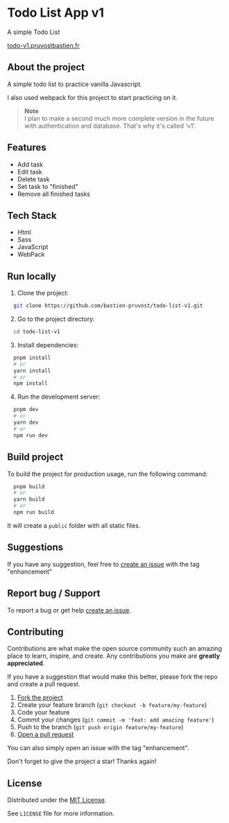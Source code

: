<!-- prettier-ignore-start -->

<!-- Rename all occurences with Cmd + D :

Todo List App v1
todo-list-v1
todo-v1.pruvostbastien.fr
https://todo-v1.pruvostbastien.fr

 -->


# Todo List App v1

A simple Todo List

[todo-v1.pruvostbastien.fr](https://todo-v1.pruvostbastien.fr)


## About the project

A simple todo list to practice vanilla Javascript.

I also used webpack for this project to start practicing on it.
<br/>

> **Note**  
> I plan to make a second much more complete version in the future with authentication and database. That's why it's called 'v1'.  


## Features

- Add task
- Edit task
- Delete task
- Set task to "finished"
- Remove all finished tasks


## Tech Stack

- Html
- Sass
- JavaScript
- WebPack


## Run locally

1. Clone the project:

```bash
  git clone https://github.com/bastien-pruvost/todo-list-v1.git
```

2. Go to the project directory:

```bash
  cd todo-list-v1
```

3. Install dependencies:

```bash
  pnpm install
  # or
  yarn install
  # or
  npm install
```

4. Run the development server:

```bash
  pnpm dev
  # or
  yarn dev
  # or
  npm run dev
```


## Build project

To build the project for production usage, run the following command:

```bash
  pnpm build
  # or
  yarn build
  # or
  npm run build
```

It will create a `public` folder with all static files.


## Suggestions

If you have any suggestion, feel free to [create an issue](https://github.com/bastien-pruvost/todo-list-v1/issues) with the tag "enhancement"


## Report bug / Support

To report a bug or get help [create an issue](https://github.com/bastien-pruvost/todo-list-v1/issues).


## Contributing

Contributions are what make the open source community such an amazing place to learn, inspire, and create. Any contributions you make are **greatly appreciated**.

If you have a suggestion that would make this better, please fork the repo and create a pull request.

1. [Fork the project](https://github.com/bastien-pruvost/todo-list-v1/fork)
2. Create your feature branch (`git checkout -b feature/my-feature`)
3. Code your feature
4. Commit your changes (`git commit -m 'feat: add amazing feature'`)
5. Push to the branch (`git push origin feature/my-feature`)
6. [Open a pull request](https://github.com/bastien-pruvost/todo-list-v1/compare)

You can also simply open an issue with the tag "enhancement".

Don't forget to give the project a star! Thanks again!


## License

Distributed under the [MIT License](https://choosealicense.com/licenses/mit/).

See `LICENSE` file for more information.


<!-- prettier-ignore-end -->
